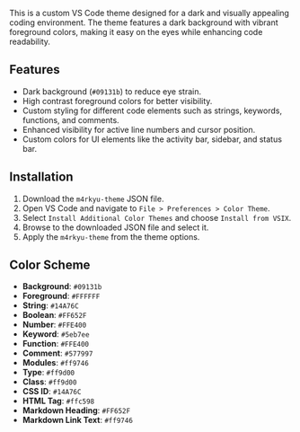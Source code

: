 This is a custom VS Code theme designed for a dark and visually appealing coding environment. The theme features a dark background with vibrant foreground colors, making it easy on the eyes while enhancing code readability.

## Features

- Dark background (`#09131b`) to reduce eye strain.
- High contrast foreground colors for better visibility.
- Custom styling for different code elements such as strings, keywords, functions, and comments.
- Enhanced visibility for active line numbers and cursor position.
- Custom colors for UI elements like the activity bar, sidebar, and status bar.

## Installation

1. Download the `m4rkyu-theme` JSON file.
2. Open VS Code and navigate to `File > Preferences > Color Theme`.
3. Select `Install Additional Color Themes` and choose `Install from VSIX`.
4. Browse to the downloaded JSON file and select it.
5. Apply the `m4rkyu-theme` from the theme options.

## Color Scheme

- **Background**: `#09131b`
- **Foreground**: `#FFFFFF`
- **String**: `#14A76C`
- **Boolean**: `#FF652F`
- **Number**: `#FFE400`
- **Keyword**: `#5eb7ee`
- **Function**: `#FFE400`
- **Comment**: `#577997`
- **Modules**: `#ff9746`
- **Type**: `#ff9d00`
- **Class**: `#ff9d00`
- **CSS ID**: `#14A76C`
- **HTML Tag**: `#ffc598`
- **Markdown Heading**: `#FF652F`
- **Markdown Link Text**: `#ff9746`
